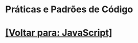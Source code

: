# Práticas e Padrões de Código

<!--
### 20. Boas Práticas

- Código Limpo
- Modularização
- Comentários e Documentação

### 21. Padrões de Projeto

- Padrões Comuns (Singleton, Factory, Observer, etc.)
- Aplicação de Padrões em JavaScript

### 22. Metodologias de Desenvolvimento

- Test-Driven Development (TDD)
- Behavior-Driven Development (BDD)

### 23. Ferramentas de Build e Automação

- Webpack
- Babel
- ESLint
- Prettier
-->

# [[Voltar para: JavaScript]](../JavaScript.md)